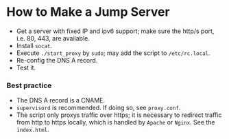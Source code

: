 # How to Make a Jump Server

* Get a server with fixed IP and ipv6 support; make sure the http/s port, i.e. 80, 443, are available.
* Install `socat`.
* Execute `./start_proxy` by `sudo`; may add the script to `/etc/rc.local`.
* Re-config the DNS A record.
* Test it.

### Best practice
* The DNS A record is a CNAME.
* `supervisord` is recommended. If doing so, see `proxy.conf`.
* The script only proxys traffic over https; it is necessary to redirect traffic from http to https locally,
which is handled by `Apache` or `Nginx`. See the `index.html`.
